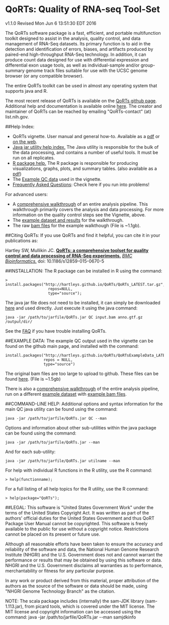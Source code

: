 # QoRTs: Quality of RNA-seq Tool-Set
v1.1.0
Revised Mon Jun  6 13:51:30 EDT 2016

The QoRTs software package is a fast, efficient, and portable multifunction toolkit designed to assist in
the analysis, quality control, and data management of RNA-Seq datasets. Its primary function is to aid
in the detection and identification of errors, biases, and artifacts produced by paired-end high-throughput
RNA-Seq technology. In addition, it can produce count data designed for use with differential expression
and differential exon usage tools, as well as individual-sample and/or group-summary genome track
files suitable for use with the UCSC genome browser (or any compatible browser).

The entire QoRTs toolkit can be used in almost any operating system that supports java and R.

The most recent release of QoRTs is available on the [QoRTs github page](http://github.com/hartleys/QoRTs). Additional help and documentation is available online [here](http://hartleys.github.io/QoRTs/index.html). The creator and maintainer of QoRTs can be reached by emailing "QoRTs-contact" (at) list.nih.gov.

##Help Index:

* QoRTs vignette. User manual and general how-to. Available as a [pdf](doc/QoRTs-vignette.pdf) or [on the web](QoRTs-vignette/index.html).
* [Java jar utility help index.](jarHtml/index.html) The Java utility is responsible for the bulk of the data processing, and contains a number of useful tools. It must be run on all replicates.
* [R package help.](Rhtml/index.html) The R package is responsible for producing visualizations, graphs, plots, and summary tables. (also available as a [pdf](doc/QoRTs-manual.pdf))
* The [Example QC data](QoRTsExampleData_LATEST.tar.gz) used in the vignette.
* [Frequently Asked Questions](FAQ.html): Check here if you run into problems!

For advanced users:

* A [comprehensive walkthrough](https://dl.dropboxusercontent.com/u/103621176/pipelineWalkthrough/example-walkthrough.pdf) of an entire analysis pipeline. This walkthrough primarily covers the analysis and data processing. For more information on the quality control steps see the Vignette, above.
* The [example dataset and results](https://dl.dropboxusercontent.com/u/103621176/pipelineWalkthrough/QoRTsPipelineWalkthrough.zip) for the walkthrough.
* The raw [bam files](https://dl.dropboxusercontent.com/u/103621176/pipelineWalkthrough/bamfiles.zip) for the example walkthough (File is ~1.1gb).

##Citing QoRTs:
If you use QoRTs and find it helpful, you can cite it in your publications as:

Hartley SW, Mullikin JC. [**QoRTs: a comprehensive toolset for quality control and data processing of RNA-Seq experiments.**](http://www.ncbi.nlm.nih.gov/pmc/articles/PMC4506620/) [*BMC Bioinformatics.*](http://www.biomedcentral.com/bmcbioinformatics) doi: 10.1186/s12859-015-0670-5


##INSTALLATION:
The R package can be installed in R using the command:

    > install.packages("http://hartleys.github.io/QoRTs/QoRTs_LATEST.tar.gz",
                       repos=NULL, 
                       type="source");

The java jar file does not need to be installed, it can simply be downloaded [here](http://hartleys.github.io/QoRTs/QoRTs.jar) and used directly.
Just execute it using the java command:
    
    java -jar /path/to/jarfile/QoRTs.jar QC input.bam anno.gtf.gz /output/dir/

See the [FAQ](FAQ.html) if you have trouble installing QoRTs.

##EXAMPLE DATA:
The example QC output used in the vignette can be found on the github main page, and installed
with the command:
    
    install.packages("http://hartleys.github.io/QoRTs/QoRTsExampleData_LATEST.tar.gz", 
                     repos = NULL, 
                     type="source")

The original bam files are too large to upload to github. 
These files can be found [here](
https://dl.dropboxusercontent.com/u/103621176/qorts/exData/QoRTsFullExampleData.zip). 
(File is ~1.5gb)

There is also a [comprehensive walkthrough](https://dl.dropboxusercontent.com/u/103621176/pipelineWalkthrough/example-walkthrough.pdf) of 
the entire analysis pipeline, run on a different 
[example dataset](https://dl.dropboxusercontent.com/u/103621176/pipelineWalkthrough/QoRTsPipelineWalkthrough.zip) with 
[example bam files](https://dl.dropboxusercontent.com/u/103621176/pipelineWalkthrough/bamfiles.zip).

##COMMAND-LINE HELP:
Additional options and syntax information for the main QC java utility 
can be found using the command:

    java -jar /path/to/jarfile/QoRTs.jar QC --man

Options and information about other sub-utilities within the java package
can be found using the command:

    java -jar /path/to/jarfile/QoRTs.jar --man

And for each sub-utility:

    java -jar /path/to/jarfile/QoRTs.jar utilname --man
    
For help with individual R functions in the R utility, use the R command:

    > help(functionname);

For a full listing of all help topics for the R utility, use the R command: 

    > help(package="QoRTs");

##LEGAL:
This software is "United States Government Work" under the terms of the United 
States Copyright Act. It was written as part of the authors' official duties 
for the United States Government and thus QoRT Package User Manual cannot be 
copyrighted. This software is freely available to the public for use without a 
copyright notice. Restrictions cannot be placed on its present or future use.

Although all reasonable efforts have been taken to ensure the accuracy and 
reliability of the software and data, the National Human Genome Research 
Institute (NHGRI) and the U.S. Government does not and cannot warrant the 
performance or results that may be obtained by using this software or data. 
NHGRI and the U.S. Government disclaims all warranties as to performance, 
merchantability or fitness for any particular purpose.

In any work or product derived from this material, proper attribution of the 
authors as the source of the software or data should be made, using "NHGRI 
Genome Technology Branch" as the citation.

NOTE: The scala package includes (internally) the sam-JDK library 
(sam-1.113.jar), from picard tools, which is covered under the MIT license. 
The MIT license and copyright information can be accessed using the command:
java -jar /path/to/jarfile/QoRTs.jar --man samjdkinfo

